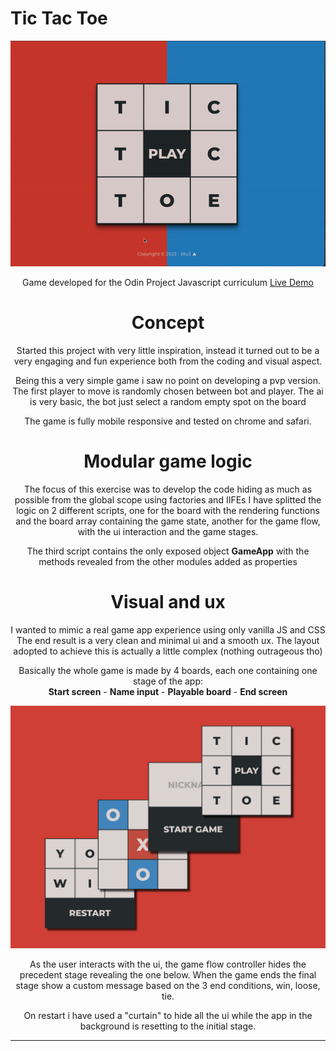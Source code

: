 # Tic Tac Toe #

<div align="center">
<a href="https://blu3tan.github.io/Tic-Tac-Toe/">
<img src="./assets/Tic-Tac-Toe.gif">
</a>

Game developed for the Odin Project Javascript curriculum
[Live Demo](https://blu3tan.github.io/Tic-Tac-Toe/)



# Concept #

Started this project with very little inspiration, instead it turned out to be
a very engaging and fun experience both from the coding and visual aspect.

Being this a very simple game i saw no point on developing a pvp version.
The first player to move is randomly chosen between bot and player.
The ai is very basic, the bot just select a random empty spot on the board

The game is fully mobile responsive and tested on chrome and safari.



# Modular game logic #

The focus of this exercise was to develop the code hiding as much as possible
from the global scope using factories and IIFEs
I have splitted the logic on 2 different scripts, one for the board with the
rendering functions and the board array containing the game state, another
for the game flow, with the ui interaction and the game stages.

The third script contains the only exposed object **GameApp** with the methods
revealed from the other modules added as properties



# Visual and ux #

I wanted to mimic a real game app experience using only vanilla JS and CSS
The end result is a very clean and minimal ui and a smooth ux.
The layout adopted to achieve this is actually a little complex (nothing outrageous tho)

Basically the whole game is made by 4 boards, each one containing one stage of the app:</br>
**Start screen** - **Name input** - **Playable board** - **End screen**

<div align="center">
<img src="./assets/Tic_Tac_Toe_layers.jpg">
</div>

As the user interacts with the ui, the game flow controller hides the precedent stage revealing 
the one below.
When the game ends the final stage show a custom message based on the 3 end conditions, win, loose, tie.

On restart i have used a "curtain" to hide all the ui while the app in the background is resetting to the initial stage.

-----------------------------------------------------------------------------

